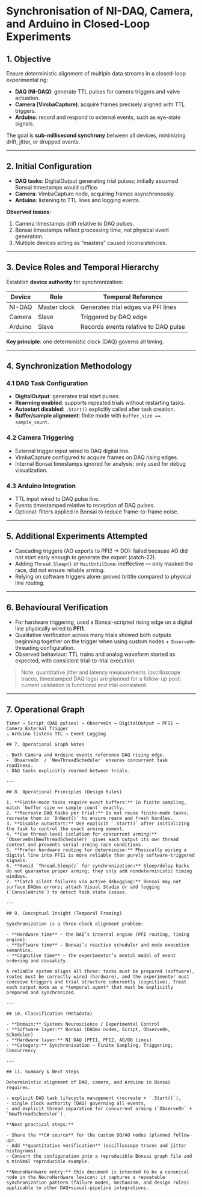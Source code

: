 # Synchronisation of NI-DAQ, Camera, and Arduino in Closed-Loop Experiments

## 1. Objective

Ensure deterministic alignment of multiple data streams in a closed-loop experimental rig:

- **DAQ (NI-DAQ)**: generate TTL pulses for camera triggers and valve actuation.
- **Camera (VimbaCapture)**: acquire frames precisely aligned with TTL triggers.
- **Arduino**: record and respond to external events, such as eye-state signals.

The goal is **sub-millisecond synchrony** between all devices, minimizing drift, jitter, or dropped events.

---

## 2. Initial Configuration

- **DAQ tasks**: DigitalOutput generating trial pulses; initially assumed Bonsai timestamps would suffice.
- **Camera**: VimbaCapture node, acquiring frames asynchronously.
- **Arduino**: listening to TTL lines and logging events.

**Observed issues**:

1. Camera timestamps drift relative to DAQ pulses.
2. Bonsai timestamps reflect processing time, not physical event generation.
3. Multiple devices acting as “masters” caused inconsistencies.

---

## 3. Device Roles and Temporal Hierarchy

Establish **device authority** for synchronization:

| Device | Role | Temporal Reference |
|--------|------|------------------|
| NI-DAQ | Master clock | Generates trial edges via PFI lines |
| Camera | Slave | Triggered by DAQ edge |
| Arduino | Slave | Records events relative to DAQ pulse |

**Key principle**: one deterministic clock (DAQ) governs all timing.

---

## 4. Synchronization Methodology

### 4.1 DAQ Task Configuration

- **DigitalOutput**: generates trial start pulses.
- **Rearming enabled**: supports repeated trials without restarting tasks.
- **Autostart disabled**: `.Start()` explicitly called after task creation.
- **Buffer/sample alignment**: finite mode with `buffer_size == sample_count`.

### 4.2 Camera Triggering

- External trigger input wired to DAQ digital line.
- VimbaCapture configured to acquire frames on DAQ rising edges.
- Internal Bonsai timestamps ignored for analysis; only used for debug visualization.

### 4.3 Arduino Integration

- TTL input wired to DAQ pulse line.
- Events timestamped relative to reception of DAQ pulses.
- Optional: filters applied in Bonsai to reduce frame-to-frame noise.

---

## 5. Additional Experiments Attempted

- Cascading triggers (AO exports to PFI2 → DO): failed because AO did not start early enough to generate the export (catch-22).
- Adding `Thread.Sleep()` or `WaitUntilDone`: ineffective — only masked the race, did not ensure reliable arming.
- Relying on software triggers alone: proved brittle compared to physical line routing.

---

## 6. Behavioural Verification

- For hardware triggering, used a Bonsai-scripted rising edge on a digital line physically wired to **PFI1**.  
- Qualitative verification across many trials showed both outputs beginning together on the trigger when using custom nodes + `ObserveOn` threading configuration.  
- Observed behaviour: TTL trains and analog waveform started as expected, with consistent trial-to-trial execution.

> Note: quantitative jitter and latency measurements (oscilloscope traces, timestamped DAQ logs) are planned for a follow-up post; current validation is functional and trial-consistent.

---

## 7. Operational Graph

```text
Timer → Script (DAQ pulses) → ObserveOn → DigitalOutput → PFI1 → Camera External Trigger
↘ Arduino listens TTL → Event Logging

## 7. Operational Graph Notes

- Both Camera and Arduino events reference DAQ rising edge.  
- `ObserveOn` / `NewThreadScheduler` ensures concurrent task readiness.  
- DAQ tasks explicitly rearmed between trials.  

---

## 8. Operational Principles (Design Rules)

1. **Finite-mode tasks require exact buffers:** In finite sampling, match `buffer size == sample count` exactly.  
2. **Recreate DAQ tasks per trial:** Do not reuse finite-mode tasks; recreate them in `OnNext()` to ensure rearm and fresh handles.  
3. **Disable autostart:** Use explicit `.Start()` after initializing the task to control the exact arming moment.  
4. **Use thread-level isolation for concurrent arming:** `ObserveOn(NewThreadScheduler)` gives each output its own thread context and prevents serial-arming race conditions.  
5. **Prefer hardware routing for determinism:** Physically wiring a digital line into PFI1 is more reliable than purely software-triggered signals.  
6. **Avoid `Thread.Sleep()` for synchronization:** Sleep/delay hacks do not guarantee proper arming; they only add nondeterministic timing windows.  
7. **Catch silent failures via active debugging:** Bonsai may not surface DAQmx errors; attach Visual Studio or add logging (`ConsoleWrite`) to detect task state issues.  

---

## 9. Conceptual Insight (Temporal Framing)

Synchronization is a three-clock alignment problem:

- **Hardware time** — the DAQ’s internal engine (PFI routing, timing engine).  
- **Software time** — Bonsai’s reactive scheduler and node execution semantics.  
- **Cognitive time** — the experimenter’s mental model of event ordering and causality.  

A reliable system aligns all three: tasks must be prepared (software), routes must be correctly wired (hardware), and the experimenter must conceive triggers and trial structure coherently (cognitive). Treat each output node as a *temporal agent* that must be explicitly prepared and synchronized.

---

## 10. Classification (Metadata)

- **Domain:** Systems Neuroscience / Experimental Control  
- **Software layer:** Bonsai (DAQmx nodes, Script, ObserveOn, Scheduler)  
- **Hardware layer:** NI DAQ (PFI1, PFI2, AO/DO lines)  
- **Category:** Synchronisation — Finite Sampling, Triggering, Concurrency  

---

## 11. Summary & Next Steps

Deterministic alignment of DAQ, camera, and Arduino in Bonsai requires:

- explicit DAQ task lifecycle management (recreate + `.Start()`),  
- single clock authority (DAQ) governing all events,  
- and explicit thread separation for concurrent arming (`ObserveOn` + `NewThreadScheduler`).  

**Next practical steps:**

- Share the **C# source** for the custom DO/AO nodes (planned follow-up).  
- Add **quantitative verification** (oscilloscope traces and jitter histograms).  
- Convert the configuration into a reproducible Bonsai graph file and a minimal reproducible example.  

**NeuroHardware entry:** this document is intended to be a canonical node in the NeuroHardware lexicon: it captures a repeatable synchronization pattern (failure modes, mechanism, and design rules) applicable to other DAQ+visual-pipeline integrations.

